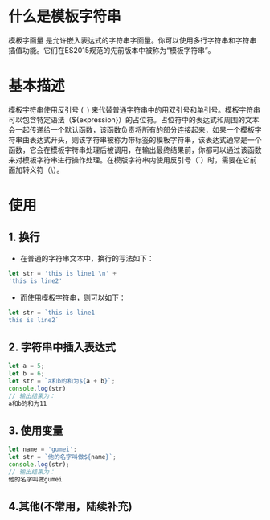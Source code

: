 # 什么是模板字符串
模板字面量 是允许嵌入表达式的字符串字面量。你可以使用多行字符串和字符串插值功能。它们在ES2015规范的先前版本中被称为“模板字符串”。
# 基本描述
模板字符串使用反引号 (` `) 来代替普通字符串中的用双引号和单引号。模板字符串可以包含特定语法（${expression}）的占位符。占位符中的表达式和周围的文本会一起传递给一个默认函数，该函数负责将所有的部分连接起来，如果一个模板字符串由表达式开头，则该字符串被称为带标签的模板字符串，该表达式通常是一个函数，它会在模板字符串处理后被调用，在输出最终结果前，你都可以通过该函数来对模板字符串进行操作处理。在模版字符串内使用反引号（`）时，需要在它前面加转义符（\）。
# 使用
## 1. 换行
- 在普通的字符串文本中，换行的写法如下：
```javascript
let str = 'this is line1 \n' + 
'this is line2'
```
- 而使用模板字符串，则可以如下：
```javascript
let str = `this is line1  
this is line2`
```
## 2. 字符串中插入表达式
```javascript
let a = 5;
let b = 6;
let str = `a和b的和为${a + b}`;
console.log(str)
// 输出结果为：
a和b的和为11
```
## 3. 使用变量
```javascript
let name = 'gumei';
let str = `他的名字叫做${name}`;
console.log(str);
// 输出结果为：
他的名字叫做gumei
```
## 4.其他(不常用，陆续补充)
